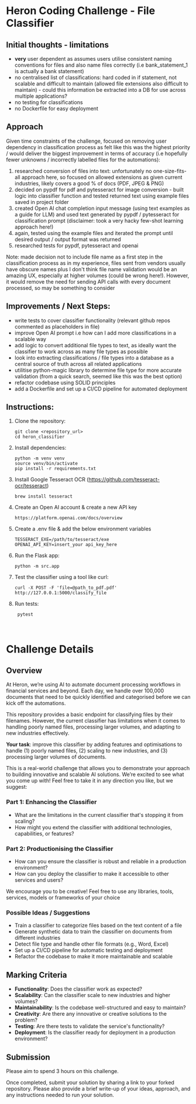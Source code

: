 # Heron Coding Challenge - File Classifier

## Initial thoughts - limitations
- **very** user dependent as assumes users utilise consistent naming conventions for files and also name files correctly (i.e bank_statement_1 is actually a bank statement)
- no centralised list of classifications: hard coded in if statement, not scalable and difficult to maintain (allowed file extensions also difficult to maintain) - could this information be extracted into a DB for use across multiple applications?
- no testing for classifications
- no Dockerfile for easy deployment

## Approach
Given time constraints of the challenge, focused on removing user dependency in classification process as felt like this was the highest priority / would deliver the biggest improvement in terms of accuracy (i.e hopefully fewer unknowns / incorrectly labelled files for the automations):

1. researched conversion of files into text: unfortunately no one-size-fits-all approach here, so focused on allowed extensions as given current industries, likely covers a good % of docs (PDF, JPEG & PNG)
2. decided on pypdf for pdf and pytesseract for image conversion - built logic into classifier function and tested returned text using example files saved in project folder
3. created Open AI chat completion input message (using text examples as a guide for LLM) and used text generated by pypdf / pytesseract for classification prompt (disclaimer: took a very hacky few-shot learning approach here!)
4. again, tested using the example files and iterated the prompt until desired output / output format was returned
5. researched tests for pypdf, pytesseract and openai

Note: made decision not to include file name as a first step in the classification process as in my experience, files sent from vendors usually have obscure names plus I don't think file name validation would be an amazing UX, especially at higher volumes (could be wrong here!). However, it would remove the need for sending API calls with every document processed, so may be something to consider

## Improvements / Next Steps:
- write tests to cover classifier functionality (relevant github repos commented as placeholders in file)
- improve Open AI prompt i.e how can I add more classifications in a scalable way
- add logic to convert additional file types to text, as ideally want the classifier to work across as many file types as possible
- look into extracting classifications / file types into a database as a central source of truth across all related applications
- utilitise python-magic library to determine file type for more accurate validation (from a quick search, seemed like this was the best option)
- refactor codebase using SOLID principles
- add a Dockerfile and set up a CI/CD pipeline for automated deployment

## Instructions:
1. Clone the repository:
    ```shell
    git clone <repository_url>
    cd heron_classifier
    ```

2. Install dependencies:
    ```shell
    python -m venv venv
    source venv/bin/activate
    pip install -r requirements.txt
    ```
    
3. Install Google Tesseract OCR (https://github.com/tesseract-ocr/tesseract)
   ```
   brew install tesseract
   ```
   
5. Create an Open AI account & create a new API key
   ```
   https://platform.openai.com/docs/overview
   ```
   
6. Create a .env file & add the below environment variables
   ```shell
   TESSERACT_EXE=/path/to/tesseract/exe
   OPENAI_API_KEY=insert_your api_key_here
   ```

7. Run the Flask app:
    ```shell
    python -m src.app
    ```

4. Test the classifier using a tool like curl:
    ```shell
    curl -X POST -F 'file=@path_to_pdf.pdf' http://127.0.0.1:5000/classify_file
    ```

5. Run tests:
   ```shell
    pytest
    ```
<br>

# Challenge Details

## Overview

At Heron, we’re using AI to automate document processing workflows in financial services and beyond. Each day, we handle over 100,000 documents that need to be quickly identified and categorised before we can kick off the automations.

This repository provides a basic endpoint for classifying files by their filenames. However, the current classifier has limitations when it comes to handling poorly named files, processing larger volumes, and adapting to new industries effectively.

**Your task**: improve this classifier by adding features and optimisations to handle (1) poorly named files, (2) scaling to new industries, and (3) processing larger volumes of documents.

This is a real-world challenge that allows you to demonstrate your approach to building innovative and scalable AI solutions. We’re excited to see what you come up with! Feel free to take it in any direction you like, but we suggest:


### Part 1: Enhancing the Classifier

- What are the limitations in the current classifier that's stopping it from scaling?
- How might you extend the classifier with additional technologies, capabilities, or features?


### Part 2: Productionising the Classifier 

- How can you ensure the classifier is robust and reliable in a production environment?
- How can you deploy the classifier to make it accessible to other services and users?

We encourage you to be creative! Feel free to use any libraries, tools, services, models or frameworks of your choice

### Possible Ideas / Suggestions
- Train a classifier to categorize files based on the text content of a file
- Generate synthetic data to train the classifier on documents from different industries
- Detect file type and handle other file formats (e.g., Word, Excel)
- Set up a CI/CD pipeline for automatic testing and deployment
- Refactor the codebase to make it more maintainable and scalable

## Marking Criteria
- **Functionality**: Does the classifier work as expected?
- **Scalability**: Can the classifier scale to new industries and higher volumes?
- **Maintainability**: Is the codebase well-structured and easy to maintain?
- **Creativity**: Are there any innovative or creative solutions to the problem?
- **Testing**: Are there tests to validate the service's functionality?
- **Deployment**: Is the classifier ready for deployment in a production environment?

## Submission

Please aim to spend 3 hours on this challenge.

Once completed, submit your solution by sharing a link to your forked repository. Please also provide a brief write-up of your ideas, approach, and any instructions needed to run your solution. 
